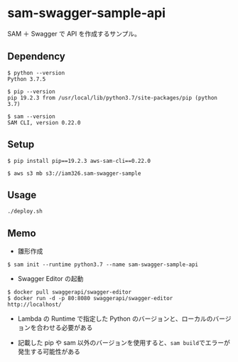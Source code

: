 # sam-swagger-sample-api

SAM ＋ Swagger で API を作成するサンプル。

## Dependency

```
$ python --version
Python 3.7.5

$ pip --version
pip 19.2.3 from /usr/local/lib/python3.7/site-packages/pip (python 3.7)

$ sam --version
SAM CLI, version 0.22.0
```

## Setup

```
$ pip install pip==19.2.3 aws-sam-cli==0.22.0

$ aws s3 mb s3://iam326.sam-swagger-sample
```

## Usage

```
./deploy.sh
```

## Memo

- 雛形作成

```
$ sam init --runtime python3.7 --name sam-swagger-sample-api
```

- Swagger Editor の起動

```
$ docker pull swaggerapi/swagger-editor
$ docker run -d -p 80:8080 swaggerapi/swagger-editor
http://localhost/
```

- Lambda の Runtime で指定した Python のバージョンと、ローカルのバージョンを合わせる必要がある

- 記載した pip や sam 以外のバージョンを使用すると、`sam build`でエラーが発生する可能性がある
